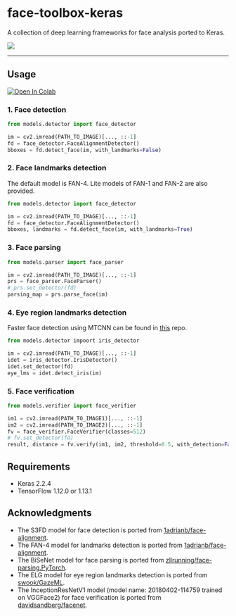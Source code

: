 # face-toolbox-keras

A collection of deep learning frameworks for face analysis ported to Keras. 

![](https://github.com/shaoanlu/face-toolbox-keras/raw/master/examples.jpg)

---
## Usage

 [![Open In Colab](https://colab.research.google.com/assets/colab-badge.svg)](https://colab.research.google.com/github/shaoanlu/face-toolbox-keras/blob/master/demo.ipynb)

### 1. Face detection
```python
from models.detector import face_detector

im = cv2.imread(PATH_TO_IMAGE)[..., ::-1]
fd = face_detector.FaceAlignmentDetector()
bboxes = fd.detect_face(im, with_landmarks=False)
```

### 2. Face landmarks detection

The default model is FAN-4. Lite models of FAN-1 and FAN-2 are also provided.

```python
from models.detector import face_detector

im = cv2.imread(PATH_TO_IMAGE)[..., ::-1]
fd = face_detector.FaceAlignmentDetector()
bboxes, landmarks = fd.detect_face(im, with_landmarks=True)
```

### 3. Face parsing
```python
from models.parser import face_parser

im = cv2.imread(PATH_TO_IMAGE)[..., ::-1]
prs = face_parser.FaceParser()
# prs.set_detector(fd)
parsing_map = prs.parse_face(im)
```

### 4. Eye region landmarks detection

Faster face detection using MTCNN can be found in [this](https://github.com/shaoanlu/GazeML-keras) repo.

```python
from models.detector impoort iris_detector

im = cv2.imread(PATH_TO_IMAGE)[..., ::-1]
idet = iris_detector.IrisDetector()
idet.set_detector(fd)
eye_lms = idet.detect_iris(im)
```

### 5. Face verification
```python
from models.verifier import face_verifier

im1 = cv2.imread(PATH_TO_IMAGE1)[..., ::-1]
im2 = cv2.imread(PATH_TO_IMAGE2)[..., ::-1]
fv = face_verifier.FaceVerifier(classes=512)
# fv.set_detector(fd)
result, distance = fv.verify(im1, im2, threshold=0.5, with_detection=False, return_distance=True)
```

## Requirements
- Keras 2.2.4
- TensorFlow 1.12.0 or 1.13.1

## Acknowledgments
- The S3FD model for face detection is ported from [1adrianb/face-alignment](https://github.com/1adrianb/face-alignment).
- The FAN-4 model for landmarks detection is ported from [1adrianb/face-alignment](https://github.com/1adrianb/face-alignment).
- The BiSeNet model for face parsing is ported from [zllrunning/face-parsing.PyTorch](https://github.com/zllrunning/face-parsing.PyTorch).
- The ELG model for eye region landmarks detection is ported from [swook/GazeML](https://github.com/swook/GazeML). 
- The InceptionResNetV1 model (model name: 20180402-114759 trained on VGGFace2) for face verification is ported from [davidsandberg/facenet](https://github.com/davidsandberg/facenet).
